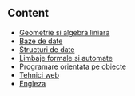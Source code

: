 ## Content

- [Geometrie si algebra liniara]()
- [Baze de date]()                  
- [Structuri de date]()            
- [Limbaje formale si automate]()                       
- [Programare orientata pe obiecte]()             
- [Tehnici web]()
- [Engleza]()       
